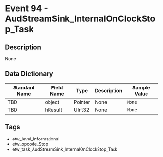 # Event 94 - AudStreamSink_InternalOnClockStop_Task

## Description
None

## Data Dictionary
|Standard Name|Field Name|Type|Description|Sample Value|
|---|---|---|---|---|
|TBD|object|Pointer|None|`None`|
|TBD|hResult|UInt32|None|`None`|

## Tags
* etw_level_Informational
* etw_opcode_Stop
* etw_task_AudStreamSink_InternalOnClockStop_Task